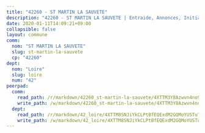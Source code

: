 ```yaml
---
title: "42260 - ST MARTIN LA SAUVETE"
description: "42260 - ST MARTIN LA SAUVETE | Entraide, Annonces, Initiatives"
date: 2020-01-11T14:09:21+09:00
collapsible: false
layout: commune
comm:
  nom: "ST MARTIN LA SAUVETE"
  slug: st-martin-la-sauvete
  cp: "42260"
dept:
  nom: "Loire"
  slug: loire
  num: "42"
peerpad:
  comm:
    read_path: /r/markdown/42260_st-martin-la-sauvete/4XTTM3Y8Azwvn4no9dVup75Bv3cWqtv9QVi1uuTBwMhTVVoEt
    write_path: /w/markdown/42260_st-martin-la-sauvete/4XTTM3Y8Azwvn4no9dVup75Bv3cWqtv9QVi1uuTBwMhTVVoEt-K3TgUdC9jKodgwsvsdkTkJAf1sgEHiai4CeK3AmZqGJBdfUXD41F66n5voHDWJbk82ntWqHzqLKRAtgCHHESxWav8dsHatHgRbPv6628WHixRJSNfLweYUpaodZjUPMX7a4wgyec
  dept:
    read_path: /r/markdown/42_loire/4XTTM8SNJiYkCLPtBfEQExdM2GQMoYUSTuTytLrQfQVaaYJeW
    write_path: /w/markdown/42_loire/4XTTM8SNJiYkCLPtBfEQExdM2GQMoYUSTuTytLrQfQVaaYJeW-K3TgUi5YJecchkttgL3M6Pu99u8hH2akRrHDb4XXZXATCvGiyzrNbe23fQbzNYiKWDR2re6vQN4Gxv5BQ2dayjGg1AqxtpHRtgi6cm74UeqjVtXM2ZJFa6mvBKTRc4s3X6tJYycN
---
```


